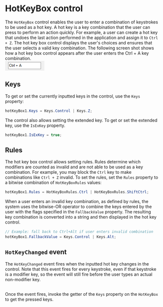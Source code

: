 # HotKeyBox control
The `HotKeyBox` control enables the user to enter a combination of keystrokes to be used as a hot key. A hot key is a key combination that the user can press to perform an action quickly. For example, a user can create a hot key that undoes the last action performed in the application and assign it to `Ctrl + Z`. The hot key box control displays the user's choices and ensures that the user selects a valid key combination. The following screen shot shows how a hot key box control appears after the user enters the Ctrl + A key combination.<br>
![Sample image](../../images/hotkeyboxes.png)

## Keys
To get or set the currently inputted keys in the control, use the `Keys` property:
```cs
hotKeyBox1.Keys = Keys.Control | Keys.Z;
```

The control also allows setting the extended key. To get or set the extended key, use the `IsExKey` property.
```cs
hotKeyBox1.IsExKey = true;
```

## Rules
The hot key box control allows setting rules. Rules determine which modifiers are counted as invalid and are not able to be used as a key combination. For example, you may block the `Ctrl` key to make combinations like `Ctrl + Z` invalid. To set the rules, set the `Rules` property to a bitwise combination of `HotKeyBoxRules` values:
```cs
hotKeyBox1.Rules = HotKeyBoxRules.Ctrl | HotKeyBoxRules.ShiftCtrl;
```

When a user enters an invalid key combination, as defined by rules, the system uses the bitwise-OR operator to combine the keys entered by the user with the flags specified in the `FallbackValue` property. The resulting key combination is converted into a string and then displayed in the hot key control.

```cs
// Example: fall back to Ctrl+Alt if user enters invalid combination
hotKeyBox1.FallbackValue = Keys.Control | Keys.Alt;
```

## `HotKeyChanged` event
The `HotKeyChanged` event fires when the inputted hot key changes in the control. Note that this event fires for every keystroke, even if that keystroke is a modifier key, so the event will still fire before the user types an actual non-modifier key.<br><br>

Once the event fires, invoke the getter of the `Keys` property on the `HotKeyBox` to get the pressed keys.